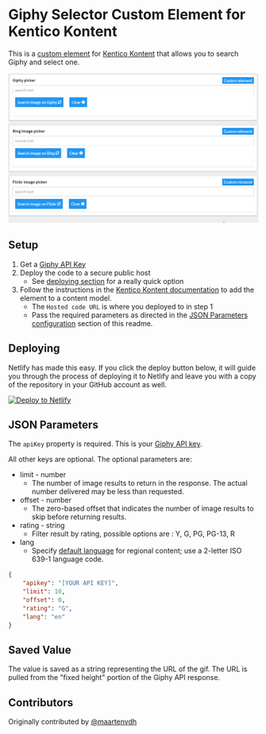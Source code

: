 # Giphy Selector Custom Element for Kentico Kontent

This is a [custom element](https://docs.kontent.ai/tutorials/develop-apps/integrate/integrating-your-own-content-editing-features) for [Kentico Kontent](https://kontent.ai) that allows you to search Giphy and select one.

![Screenshot of custom element](GiphySelector.gif)

## Setup

1. Get a [Giphy API Key](https://developers.giphy.com/)
1. Deploy the code to a secure public host
    * See [deploying section](#Deploying) for a really quick option
1. Follow the instructions in the [Kentico Kontent documentation](https://docs.kontent.ai/tutorials/develop-apps/integrate/integrating-your-own-content-editing-features#a-3--displaying-a-custom-element-in-kentico-kontent) to add the element to a content model.
    * The `Hosted code URL` is where you deployed to in step 1
    * Pass the required parameters as directed in the [JSON Parameters configuration](#json-parameters) section of this readme.

## Deploying

Netlify has made this easy. If you click the deploy button below, it will guide you through the process of deploying it to Netlify and leave you with a copy of the repository in your GitHub account as well.

[![Deploy to Netlify](https://www.netlify.com/img/deploy/button.svg)](https://app.netlify.com/start/deploy?repository=https://github.com/Kentico/kontent-custom-element-giphy-selector)

## JSON Parameters

The `apiKey` property is required. This is your [Giphy API key](https://developers.giphy.com/).

All other keys are optional. The optional parameters are:

* limit - number
  * The number of image results to return in the response. The actual number delivered may be less than requested.
* offset - number
  * The zero-based offset that indicates the number of image results to skip before returning results.
* rating - string
  * Filter result by rating, possible options are : Y, G, PG, PG-13, R
* lang
  * Specify [default language](https://developers.giphy.com/docs/optional-settings/#language-support) for regional content; use a 2-letter ISO 639-1 language code.

```Json
{
    "apikey": "[YOUR API KEY]",
    "limit": 10,
    "offset": 0,
    "rating": "G",
    "lang": "en"
}
```

## Saved Value

The value is saved as a string representing the URL of the gif. The URL is pulled from the "fixed height" portion of the Giphy API response.

## Contributors

Originally contributed by [@maartenvdh](https://github.com/maartenvdh/)
